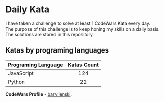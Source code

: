 # Daily Kata

I have taken a challenge to solve at least 1 CodeWars Kata every day.  
The purpose of this challenge is to keep honing my skills on a daily basis.  
The solutions are stored in this repository.

## Katas by programing languages

| Programing Language | Katas Count |
| ------------------- | :---------: |
| JavaScript          |         124 |
| Python              |          22 |


**CodeWars Profile** - [barvilenski](https://www.codewars.com/users/vbarv24).
